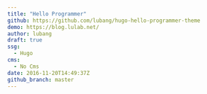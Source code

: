 ```yaml
---
title: "Hello Programmer"
github: https://github.com/lubang/hugo-hello-programmer-theme
demo: https://blog.lulab.net/
author: lubang
draft: true
ssg:
  - Hugo
cms:
  - No Cms
date: 2016-11-20T14:49:37Z
github_branch: master
---
```


